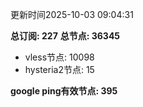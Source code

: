 更新时间2025-10-03 09:04:31

**总订阅: 227**
**总节点: 36345**
- vless节点: 10098
- hysteria2节点: 15

**google ping有效节点: 395**
